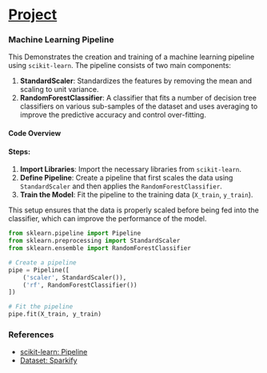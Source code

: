 
# [Project](https://github.com/ZeroDiscord/AI-ML/tree/master/project)

### Machine Learning Pipeline
This Demonstrates the creation and training of a machine learning pipeline using `scikit-learn`. The pipeline consists of two main components:

1. **StandardScaler**: Standardizes the features by removing the mean and scaling to unit variance.
2. **RandomForestClassifier**: A classifier that fits a number of decision tree classifiers on various sub-samples of the dataset and uses averaging to improve the predictive accuracy and control over-fitting.

#### Code Overview


#### Steps:

1. **Import Libraries**: Import the necessary libraries from `scikit-learn`.
2. **Define Pipeline**: Create a pipeline that first scales the data using `StandardScaler` and then applies the `RandomForestClassifier`.
3. **Train the Model**: Fit the pipeline to the training data (`X_train`, `y_train`).

This setup ensures that the data is properly scaled before being fed into the classifier, which can improve the performance of the model.

```python
from sklearn.pipeline import Pipeline
from sklearn.preprocessing import StandardScaler
from sklearn.ensemble import RandomForestClassifier

# Create a pipeline
pipe = Pipeline([
    ('scaler', StandardScaler()),
    ('rf', RandomForestClassifier())
])

# Fit the pipeline
pipe.fit(X_train, y_train)
```

### References
- [scikit-learn: Pipeline](https://scikit-learn.org/stable/modules/generated/sklearn.pipeline.Pipeline.html)
- [Dataset: Sparkify](https://udacity-dsnd.s3.amazonaws.com/sparkify/mini_sparkify_event_data.json)

